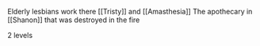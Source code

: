 Elderly lesbians work there [[Tristy]] and [[Amasthesia]]
The apothecary in [[Shanon]] that was destroyed in the fire

2 levels
